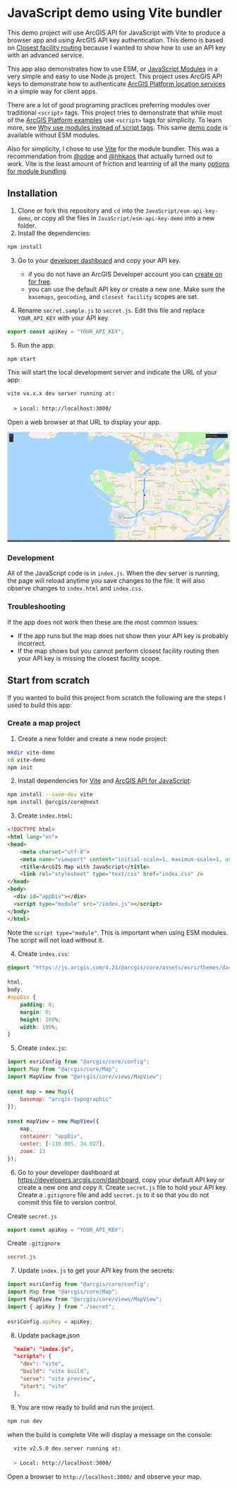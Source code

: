 # JavaScript demo using Vite bundler

This demo project will use ArcGIS API for JavaScript with Vite to produce a browser app and using ArcGIS API key authentication. This demo is based on [Closest facility routing](https://developers.arcgis.com/documentation/mapping-apis-and-services/routing/closest-facility-routing/) because I wanted to show how to use an API key with an advanced service.

This app also demonstrates how to use ESM, or [JavaScript Modules](https://developer.mozilla.org/en-US/docs/Web/JavaScript/Guide/Modules) in a very simple and easy to use Node.js project. This project uses ArcGIS API keys to demonstrate how to authenticate [ArcGIS Platform location services](https://developers.arcgis.com/documentation/mapping-apis-and-services/services/) in a simple way for client apps.

There are a lot of good programing practices preferring modules over traditional `<script>` tags. This project tries to demonstrate that while most of the [ArcGIS Platform examples](https://developers.arcgis.com/javascript/latest/display-a-map/) use `<script>` tags for simplicity. To learn more, see [Why use modules instead of script tags](https://hacks.mozilla.org/2015/08/es6-in-depth-modules/). This same [demo code](https://developers.arcgis.com/documentation/mapping-apis-and-services/routing/closest-facility-routing/) is available without ESM modules.

Also for simplicity, I chose to use [Vite](https://vitejs.dev/guide/) for the module bundler. This was a recommendation from [@odoe](https://github.com/odoe) and [@hhkaos](https://github.com/hhkaos) that actually turned out to work. Vite is the least amount of friction and learning of all the many [options for module bundling](https://openbase.com/categories/js/best-javascript-bundler-libraries).

## Installation

1. Clone or fork this repository and `cd` into the `JavaScript/esm-api-key-demo`, or copy all the files in `JavaScript/esm-api-key-demo` into a new folder.
2. Install the dependencies:

```bash
npm install
```

3. Go to your [developer dashboard](https://developers.arcgis.com/api-keys) and copy your API key.
    - if you do not have an ArcGIS Developer account you can [create on for free](https://developers.arcgis.com/sign-up).
    - you can use the default API key or create a new one. Make sure the `basemaps`, `geocoding`, and `closest facility` scopes are set.

4. Rename `secret.sample.js` to `secret.js`. Edit this file and replace `YOUR_API_KEY` with your API key.

```javascript
export const apiKey = "YOUR_API_KEY";
```

5. Run the app:

```bash
npm start
```

This will start the local development server and indicate the URL of your app:

```txt
vite vx.x.x dev server running at:

  > Local: http://localhost:3000/
```

Open a web browser at that URL to display your app.

![screenshot closest facility routing app](closest-facility.png)

### Development

All of the JavaScript code is in `index.js`. When the dev server is running, the page will reload anytime you save changes to the file. It will also observe changes to `index.html` and `index.css`.

### Troubleshooting

If the app does not work then these are the most common issues:

* If the app runs but the map does not show then your API key is probably incorrect.
* If the map shows but you cannot perform closest facility routing then your API key is missing the closest facility scope.

## Start from scratch

If you wanted to build this project from scratch the following are the steps I used to build this app:

### Create a map project

1. Create a new folder and create a new node project:

```bash
mkdir vite-demo
cd vite-demo
npm init
```

2. Install dependencies for [Vite](https://vitejs.dev/guide/) and [ArcGIS API for JavaScript](https://developers.arcgis.com/javascript/latest/):

```bash
npm install --save-dev vite
npm install @arcgis/core@next
```

3. Create `index.html`:

```html
<!DOCTYPE html>
<html lang="en">
<head>
    <meta charset="utf-8">
    <meta name="viewport" content="initial-scale=1, maximum-scale=1, user-scalable=no">
    <title>ArcGIS Map with JavaScript</title>
    <link rel="stylesheet" type="text/css" href="index.css" />
</head>
<body>
  <div id="appDiv"></div>
  <script type="module" src="/index.js"></script>
</body>
</html>
```

Note the `script type="module"`. This is important when using ESM modules. The script will not load without it.

4. Create `index.css`:

```css
@import "https://js.arcgis.com/4.21/@arcgis/core/assets/esri/themes/dark/main.css";

html,
body,
#appDiv {
    padding: 0;
    margin: 0;
    height: 100%;
    width: 100%;
}
```

5. Create `index.js`:

```javascript
import esriConfig from "@arcgis/core/config";
import Map from "@arcgis/core/Map";
import MapView from "@arcgis/core/views/MapView";

const map = new Map({
    basemap: "arcgis-topographic"
});

const mapView = new MapView({
    map,
    container: "appDiv",
    center: [-118.805, 34.027],
    zoom: 13
});
```

6. Go to your developer dashboard at https://developers.arcgis.com/dashboard, copy your default API key or create a new one and copy it. Create `secret.js` file to hold your API key. Create a `.gitignore` file and add `secret.js` to it so that you do not commit this file to version control.

Create `secret.js`

```javascript
export const apiKey = "YOUR_API_KEY";
```

Create `.gitignore`

```ini
secret.js
```

7. Update `index.js` to get your API key from the secrets:

```javascript
import esriConfig from "@arcgis/core/config";
import Map from "@arcgis/core/Map";
import MapView from "@arcgis/core/views/MapView";
import { apiKey } from "./secret";

esriConfig.apiKey = apiKey;
```

8. Update package.json

```json
  "main": "index.js",
  "scripts": {
    "dev": "vite",
    "build": "vite build",
    "serve": "vite preview",
    "start": "vite"
  },
```

9. You are now ready to build and run the project.

```bash
npm run dev
```

when the build is complete Vite will display a message on the console:

```bash
  vite v2.5.0 dev server running at:

  > Local: http://localhost:3000/
```

Open a browser to `http://localhost:3000/` and observe your map.
